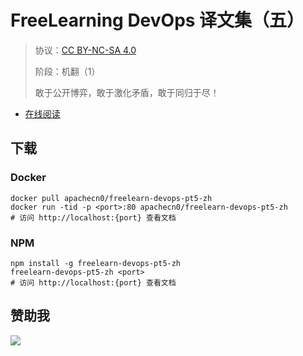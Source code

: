 <!--
    需要填充的占位符：
    
    README.md
    
        FreeLearning DevOps 译文集（五）：文档中文名
        {nameEn}：文档英文名
        {urlEn}：文档原始链接
        fldop5：域名前缀
        飞龙：负责人名称
        wizardforcel：负责人 Github 用户名
        562826179：负责人 QQ
        freelearn-devops-pt5-zh：ApacheCN 的 Github 仓库名称
        freelearn-devops-pt5-zh：DockerHub 仓库名称
        freelearn-devops-pt5-zh：PYPI 包名称
        freelearn-devops-pt5-zh：NPM 包名称
    
    CNAME
    
        fldop5：域名前缀

    index.html
    
        FreeLearning DevOps 译文集（五）：文档中文名
        #2496ed：显示颜色
        freelearn-devops-pt5-zh：ApacheCN 的 Github 仓库名称

    asset/docsify-flygon-footer.js
    
        freelearn-devops-pt5-zh：ApacheCN 的 Github 仓库名称
-->

# FreeLearning DevOps 译文集（五）

> 协议：[CC BY-NC-SA 4.0](http://creativecommons.org/licenses/by-nc-sa/4.0/)
> 
> 阶段：机翻（1）
> 
> 敢于公开博弈，敢于激化矛盾，敢于同归于尽！

* [在线阅读](https://fldop5.flygon.net)

## 下载

### Docker

```
docker pull apachecn0/freelearn-devops-pt5-zh
docker run -tid -p <port>:80 apachecn0/freelearn-devops-pt5-zh
# 访问 http://localhost:{port} 查看文档
```

### NPM

```
npm install -g freelearn-devops-pt5-zh
freelearn-devops-pt5-zh <port>
# 访问 http://localhost:{port} 查看文档
```

## 赞助我

![](https://img-blog.csdnimg.cn/20200112005920729.png)
